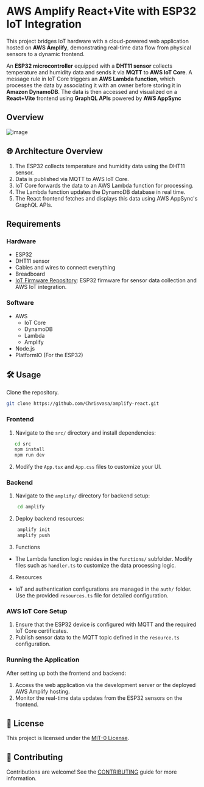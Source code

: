 # AWS Amplify React+Vite with ESP32 IoT Integration
This project bridges IoT hardware with a cloud-powered web application hosted on **AWS Amplify**, demonstrating real-time data flow from physical sensors to a dynamic frontend. 

An **ESP32 microcontroller** equipped with a **DHT11 sensor** collects temperature and humidity data and sends it via **MQTT** to **AWS IoT Core**. A message rule in IoT Core triggers an **AWS Lambda function**, which processes the data by associating it with an owner before storing it in **Amazon DynamoDB**. The data is then accessed and visualized on a **React+Vite** frontend using **GraphQL APIs** powered by **AWS AppSync**
## Overview
![image](https://github.com/user-attachments/assets/6ed0a6a6-070d-4f72-8f63-bcaa629924bb)


## 🌐 Architecture Overview

1. The ESP32 collects temperature and humidity data using the DHT11 sensor.
2. Data is published via MQTT to AWS IoT Core.
3. IoT Core forwards the data to an AWS Lambda function for processing.
4. The Lambda function updates the DynamoDB database in real time.
5. The React frontend fetches and displays this data using AWS AppSync's GraphQL APIs.

## Requirements
### Hardware
- ESP32
- DHT11 sensor
- Cables and wires to connect everything
- Breadboard
- [IoT Firmware Repository](https://github.com/Chrisvasa/esp_aws): ESP32 firmware for sensor data collection and AWS IoT integration.
### Software
- AWS
  - IoT Core
  - DynamoDB
  - Lambda
  - Amplify
- Node.js
- PlatformIO (For the ESP32)


## 🛠️ Usage
Clone the repository.
```bash
git clone https://github.com/Chrisvasa/amplify-react.git
```
### Frontend
1. Navigate to the `src/` directory and install dependencies:
```bash
   cd src
   npm install
   npm run dev
```
2. Modify the `App.tsx` and `App.css` files to customize your UI. 
### Backend
1. Navigate to the `amplify/` directory for backend setup:
```bash
    cd amplify
```
2. Deploy backend resources:
```bash
    amplify init
    amplify push
```
3. Functions
- The Lambda function logic resides in the `functions/` subfolder. Modify files such as `handler.ts` to customize the data processing logic.
4. Resources
  - IoT and authentication configurations are managed in the `auth/` folder. Use the provided `resources.ts` file for detailed configuration.
### AWS IoT Core Setup
1. Ensure that the ESP32 device is configured with MQTT and the required IoT Core certificates.
2. Publish sensor data to the MQTT topic defined in the `resource.ts` configuration.

### Running the Application
After setting up both the frontend and backend:
1. Access the web application via the development server or the deployed AWS Amplify hosting.
2. Monitor the real-time data updates from the ESP32 sensors on the frontend.

## 📝 License

This project is licensed under the [MIT-0 License](LICENSE).

## 🤝 Contributing

Contributions are welcome! See the [CONTRIBUTING](CONTRIBUTING.md) guide for more information.
